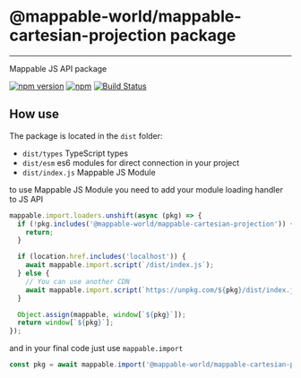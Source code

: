 # @mappable-world/mappable-cartesian-projection package

---

Mappable JS API package

[![npm version](https://badge.fury.io/js/@mappable-world/mappable-cartesian-projection.svg)](https://badge.fury.io/js/@mappable-world/mappable-cartesian-projection)
[![npm](https://img.shields.io/npm/dm/@mappable-world/mappable-cartesian-projection.svg)](https://www.npmjs.com/package/@mappable-world/mappable-cartesian-projection)
[![Build Status](https://github.com/mappable-world/mappable-cartesian-projection/workflows/Run%20tests/badge.svg)](https://github.com/mappable-world/mappable-cartesian-projection/actions/workflows/tests.yml)

## How use

The package is located in the `dist` folder:

- `dist/types` TypeScript types
- `dist/esm` es6 modules for direct connection in your project
- `dist/index.js` Mappable JS Module

to use Mappable JS Module you need to add your module loading handler to JS API

```js
mappable.import.loaders.unshift(async (pkg) => {
  if (!pkg.includes('@mappable-world/mappable-cartesian-projection')) {
    return;
  }

  if (location.href.includes('localhost')) {
    await mappable.import.script(`/dist/index.js`);
  } else {
    // You can use another CDN
    await mappable.import.script(`https://unpkg.com/${pkg}/dist/index.js`);
  }

  Object.assign(mappable, window[`${pkg}`]);
  return window[`${pkg}`];
});
```

and in your final code just use `mappable.import`

```js
const pkg = await mappable.import('@mappable-world/mappable-cartesian-projection')
```
